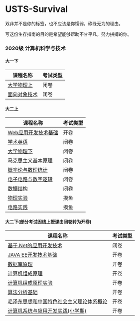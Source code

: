 # USTS-Survival
双非并不是你的标签，也不应该是你懦弱，碌碌无为的理由。

写这份生存指南的目的是希望能够帮助不甘平凡，努力拼搏的你。

### 2020级 计算机科学与技术

#### 大一下
| 课程名称  | 考试类型 |
|-------|------------------------------|
| [大学物理上](https://github.com/sherlcok314159/USTS-Survival/tree/main/2021%E6%98%A5/%E5%A4%A7%E5%AD%A6%E7%89%A9%E7%90%86%E4%B8%8A)| 闭卷|
| [面向对象技术](https://github.com/sherlcok314159/USTS-Survival/blob/main/2021%E6%98%A5/%E9%9D%A2%E5%90%91%E5%AF%B9%E8%B1%A1%E6%8A%80%E6%9C%AF/%E8%80%83%E9%A2%98.md)| 闭卷|

#### 大二上
| 课程名称  | 考试类型 |
|-------|------------------------------|
| [Web应用开发技术基础](https://github.com/sherlcok314159/USTS-Survival/tree/main/2021%E7%A7%8B/Web%E5%BA%94%E7%94%A8%E4%B8%8E%E5%BC%80%E5%8F%91) | 开卷|
| [学术英语](https://github.com/sherlcok314159/USTS-Survival/tree/main/2021%E7%A7%8B/%E5%AD%A6%E6%9C%AF%E8%8B%B1%E8%AF%AD)| 闭卷|
| [大学物理下](https://github.com/sherlcok314159/USTS-Survival/blob/main/2021%E7%A7%8B/%E5%A4%A7%E5%AD%A6%E7%89%A9%E7%90%86%E4%B8%8B/x.md) | 闭卷|
| [马克思主义基本原理](https://github.com/sherlcok314159/USTS-Survival/tree/main/2021%E7%A7%8B/%E9%A9%AC%E5%85%8B%E6%80%9D%E4%B8%BB%E4%B9%89%E5%9F%BA%E6%9C%AC%E5%8E%9F%E7%90%86)  |闭卷  | 
| [概率论与数理统计](https://github.com/sherlcok314159/USTS-Survival/blob/main/2021%E7%A7%8B/%E6%A6%82%E7%8E%87%E8%AE%BA%E4%B8%8E%E6%95%B0%E7%90%86%E7%BB%9F%E8%AE%A1/%E8%AF%BE%E7%A8%8B%E5%BB%BA%E8%AE%AE.md) | 闭卷 |
| [电子电路与数字逻辑](https://github.com/sherlcok314159/USTS-Survival/tree/main/2021%E7%A7%8B/%E7%94%B5%E5%AD%90%E7%94%B5%E8%B7%AF%E4%B8%8E%E6%95%B0%E5%AD%97%E9%80%BB%E8%BE%91) | 闭卷 |
| [数据结构](https://github.com/sherlcok314159/USTS-Survival/tree/main/2021%E7%A7%8B/%E6%95%B0%E6%8D%AE%E7%BB%93%E6%9E%84) | 闭卷 |
| [物理实验](https://github.com/sherlcok314159/USTS-Survival/blob/main/2021%E7%A7%8B/%E7%89%A9%E7%90%86%E5%AE%9E%E9%AA%8C/%E5%8F%82%E8%80%83%E6%95%B0%E6%8D%AE.md) | 摸鱼 |
| [电路实践](https://github.com/sherlcok314159/USTS-Survival/blob/main/2021%E7%A7%8B/%E7%94%B5%E8%B7%AF%E5%AE%9E%E8%B7%B5/%E5%8F%82%E8%80%83%E6%95%B0%E6%8D%AE.md) | 摸鱼 |

#### 大二下(部分考试因线上授课由闭卷转为开卷)
| 课程名称  | 考试类型 |
|-------|------------------------------|
| [基于.Net的应用开发技术](https://github.com/sherlcok314159/USTS-Survival/tree/main/2022%E6%98%A5/%E5%9F%BA%E4%BA%8E.Net%E7%9A%84%E5%BA%94%E7%94%A8%E5%BC%80%E5%8F%91%E6%8A%80%E6%9C%AF) | 闭卷|
| [JAVA EE开发技术基础](https://github.com/sherlcok314159/USTS-Survival/blob/main/2022%E6%98%A5/JAVA%20EE%E5%BC%80%E5%8F%91%E6%8A%80%E6%9C%AF%E5%9F%BA%E7%A1%80/%E5%AD%A6%E4%B9%A0%E5%BB%BA%E8%AE%AE.md) | 开卷|
| [数据库原理](https://github.com/sherlcok314159/USTS-Survival/blob/main/2022%E6%98%A5/%E6%95%B0%E6%8D%AE%E5%BA%93%E5%8E%9F%E7%90%86/%E5%BB%BA%E8%AE%AE.md) | 开卷|
| [计算机组成原理]() | 开卷|
| [计算机组成原理实验]() | 开卷|
| [算法分析基础]() | 开卷|
| [毛泽东思想和中国特色社会主义理论体系概论](https://github.com/sherlcok314159/USTS-Survival/tree/main/2022%E6%98%A5/%E6%AF%9B%E6%B3%BD%E4%B8%9C%E6%80%9D%E6%83%B3%E5%92%8C%E4%B8%AD%E5%9B%BD%E7%89%B9%E8%89%B2%E7%A4%BE%E4%BC%9A%E4%B8%BB%E4%B9%89%E7%90%86%E8%AE%BA%E4%BD%93%E7%B3%BB%E6%A6%82%E8%AE%BA) | 开卷|
| [计算机系统与应用开发实践(小学期)](https://github.com/sherlcok314159/USTS-Survival/blob/main/2022%E6%98%A5/%E8%AE%A1%E7%AE%97%E6%9C%BA%E7%B3%BB%E7%BB%9F%E4%B8%8E%E5%BA%94%E7%94%A8%E5%BC%80%E5%8F%91%E5%AE%9E%E8%B7%B5/%E5%BB%BA%E8%AE%AE.md) | 开卷|
